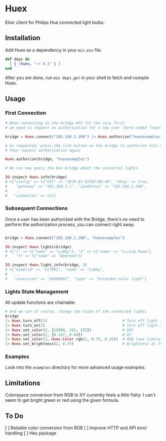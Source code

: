 # Huex

Elixir client for Philips Hue connected light bulbs.

## Installation

Add Huex as a dependency in your `mix.exs` file.

```elixir
def deps do
  [ { :huex, "~> 0.1" } ]
end
```

After you are done, run `mix deps.get` in your shell to fetch and compile Huex.

## Usage

### First Connection

```elixir
# When connecting to the bridge API for the very first
# we need to request an authorization for a new user (here named "huex")

bridge = Huex.connect("192.168.1.100") |> Huex.authorize("huexexamples")

# As requested, press the link button on the bridge to authorize this new user
# then request authorization again

Huex.authorize(bridge, "huexexamples")

# We can now query the Hue bridge about the connected lights

IO.inspect Huex.info(bridge)
# %{"config" => %{"UTC" => "1970-01-01T03:00:40", "dhcp" => true,
#    "gateway" => "192.168.1.1", "ipaddress" => "192.168.1.100",
#    ...
#   "schedules" => %{}}
```

### Subsequent Connections

Once a user has been authorized with the Bridge, there's no need to perform
the authorization process, you can connect right away.

```elixir

bridge = Huex.connect("192.168.1.100", "huexexamples")

IO.inspect Huex.lights(bridge)
# %{"1" => %{"name" => "Lobby"}, "2" => %{"name" => "Living Room"},
#    "3" => %{"name" => "Bedroom"}}

IO.inspect Huex.light_info(bridge, 1)
# %{"modelid" => "LCT001", "name" => "Lobby",
#   ...
#   "swversion" => "66009663", "type" => "Extended color light"}
```

### Lights State Management

All update functions are chainable.

```elixir
# And we can of course, change the state of the connected lights
bridge
|> Huex.turn_off(1)                                  # Turn off light 1
|> Huex.turn_on(2)                                   # Turn off light 2
|> Huex.set_color(2, {10000, 255, 255})              # HSV
|> Huex.set_color(2, {0.167, 0.04})                  # XY
|> Huex.set_color(2, Huex.Color.rgb(1, 0.75, 0.25))  # RGB (see limitations)
|> Huex.set_brightness(2, 0.75)                      # Brightness at 75%

```

### Examples

Look into the `examples` directory for more advanced usage examples.

## Limitations

Colorspace conversion from RGB to XY currently feels a little fishy: I can't seem to get bright green or red using the given formula.

## To Do

[ ] Reliable color conversion from RGB
[ ] Improve HTTP and API error handling
[ ] Hex package
